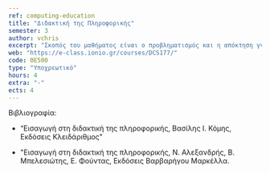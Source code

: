 ```yaml
---
ref: computing-education
title: "Διδακτική της Πληροφορικής"
semester: 3
author: vchris
excerpt: "Σκοπός του μαθήματος είναι ο προβληματισμός και η απόκτηση γνώσεων: 1.για θέματα που αφορούν τις σπουδές στην πληροφορική, 2.για έννοιες που συνδέονται με τις θεωρίες της μάθησης και της διδακτικής της πληροφορικής. Πιο αναλυτικά στο μάθημα περιλαμβάνονται οι παρακάτω ενότητες: Η πληροφορική στην εκπαίδευση: γνωστικό αντικείμενο και εκπαιδευτικό μέσο, Το πρόγραμμα σπουδών πληροφορικής στην ελληνική εκπαίδευση, ο προγραμματισμός ως γνωστικό αντικείμενο, προγραμματιστικά εργαλεία. Μάθηση, διδασκαλία και εκπαιδευτικές τεχνικές, μεθοδολογίες και μέσα διδασκαλίας, σενάρια διδασκαλίας, αξιολόγηση μαθητή"
web: "https://e-class.ionio.gr/courses/DCS177/"
code: ΘΕ500
type: "Υποχρεωτικό"
hours: 4
extra: "-"
ects: 4
---
```



Βιβλιογραφία: 
  - “Εισαγωγή στη διδακτική της πληροφορικής, Βασίλης Ι. Κόμης, Εκδόσεις Κλειδάριθμος"

  - "Εισαγωγή στη διδακτική της πληροφορικής, Ν. Αλεξανδρής, Β. Μπελεσιώτης, Ε. Φούντας, Εκδόσεις Βαρβαρήγου Μαρκέλλα.
